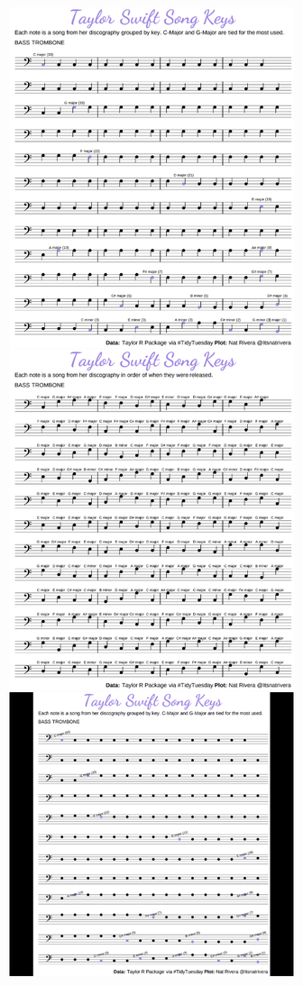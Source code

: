 

![Taylor Swift Songs](t_swift.jpg)
![Taylor Swift Songs](t_swift_order.jpg)
![Taylor Swift Songs](t_swift.gif)


